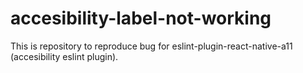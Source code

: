 # accesibility-label-not-working

This is repository to reproduce bug for eslint-plugin-react-native-a11 (accesibility eslint plugin).
